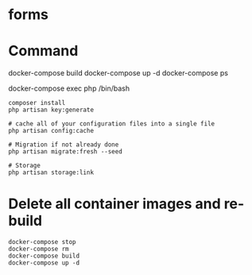 # forms

# Command

docker-compose build
docker-compose up -d
docker-compose ps

docker-compose exec php /bin/bash

    composer install
    php artisan key:generate

    # cache all of your configuration files into a single file
    php artisan config:cache

    # Migration if not already done
    php artisan migrate:fresh --seed

    # Storage
    php artisan storage:link


# Delete all container images and re-build
```
docker-compose stop 
docker-compose rm
docker-compose build
docker-compose up -d
```